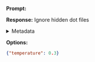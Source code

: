 **Prompt:**



**Response:**
Ignore hidden dot files

<details><summary>Metadata</summary>

- Duration: 543 ms
- Datetime: 2023-12-14T18:28:37.776867
- Model: gpt-3.5-turbo-0613

</details>

**Options:**
```json
{"temperature": 0.3}
```

